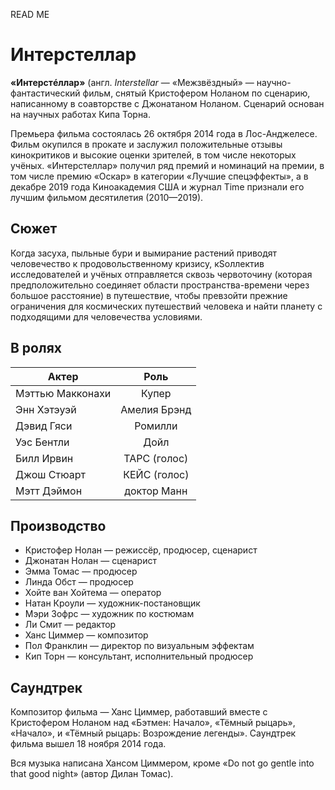 READ ME

# Интерстеллар #

**«Интерстéллар»** (англ. *Interstellar* — «Межзвёздный» — научно-фантастический фильм, снятый Кристофером Ноланом по сценарию, написанному в соавторстве с Джонатаном Ноланом. Сценарий основан на научных работах Кипа Торна.

Премьера фильма состоялась 26 октября 2014 года в Лос-Анджелесе. Фильм окупился в прокате и заслужил положительные отзывы кинокритиков и высокие оценки зрителей, в том числе некоторых учёных. «Интерстеллар» получил ряд премий и номинаций на премии, в том числе премию «Оскар» в категории «Лучшие спецэффекты», а в декабре 2019 года Киноакадемия США и журнал Time признали его лучшим фильмом десятилетия (2010—2019).

## Сюжет ##

Когда засуха, пыльные бури и вымирание растений приводят человечество к продовольственному кризису, кSоллектив исследователей и учёных отправляется сквозь червоточину (которая предположительно соединяет области пространства-времени через большое расстояние) в путешествие, чтобы превзойти прежние ограничения для космических путешествий человека и найти планету с подходящими для человечества условиями.

## В ролях ##

Актер | Роль
------|:--------:
Мэттью Макконахи | Купер
Энн Хэтэуэй | Амелия Брэнд
Дэвид Гяси | Ромилли
Уэс Бентли | Дойл
Билл Ирвин | ТАРС (голос)
Джош Стюарт	| КЕЙС (голос)
Мэтт Дэймон | доктор Манн


## Производство ##
* Кристофер Нолан — режиссёр, продюсер, сценарист
* Джонатан Нолан — сценарист
* Эмма Томас — продюсер
* Линда Обст — продюсер
* Хойте ван Хойтема — оператор
* Натан Кроули — художник-постановщик
* Мэри Зофрс — художник по костюмам
* Ли Смит — редактор
* Ханс Циммер — композитор
* Пол Франклин — директор по визуальным эффектам
* Кип Торн — консультант, исполнительный продюсер

## Саундтрек ##

Композитор фильма — Ханс Циммер, работавший вместе с Кристофером Ноланом над «Бэтмен: Начало», «Тёмный рыцарь», «Начало», и «Тёмный рыцарь: Возрождение легенды». Саундтрек фильма вышел 18 ноября 2014 года.

Вся музыка написана Хансом Циммером, кроме «Do not go gentle into that good night» (автор Дилан Томас).
